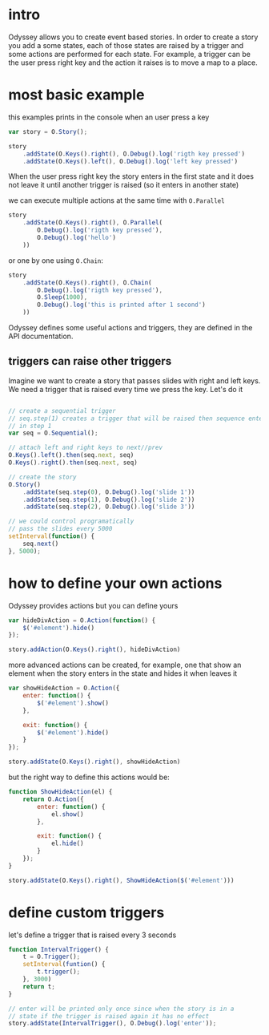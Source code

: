 # intro

Odyssey allows you to create event based stories. In order to create a story you add a some states,
each of those states are raised by a trigger and some actions are performed for each state. For example, a trigger can be the user press right key and the action it raises is to move a map to a place.


# most basic example

this examples prints in the console when an user press a key

```javascript
var story = O.Story();

story
    .addState(O.Keys().right(), O.Debug().log('rigth key pressed')
    .addState(O.Keys().left(), O.Debug().log('left key pressed')

```

When the user press right key the story enters in the first state and it does not leave it until
another trigger is raised (so it enters in another state)


we can execute multiple actions at the same time with ``O.Parallel``

```javascript
story
    .addState(O.Keys().right(), O.Parallel(
        O.Debug().log('rigth key pressed'),
        O.Debug().log('hello')
    ))
```

or one by one using ``O.Chain``:

```javascript
story
    .addState(O.Keys().right(), O.Chain(
        O.Debug().log('rigth key pressed'),
        O.Sleep(1000),
        O.Debug().log('this is printed after 1 second')
    ))
```

Odyssey defines some useful actions and triggers, they are defined in the API documentation.

## triggers can raise other triggers

Imagine we want to create a story that passes slides with right and left keys. We need a trigger
that is raised every time we press the key. Let's do it

```javascript

// create a sequential trigger
// seq.step(1) creates a trigger that will be raised then sequence enters
// in step 1
var seq = O.Sequential();

// attach left and right keys to next//prev
O.Keys().left().then(seq.next, seq)
O.Keys().right().then(seq.next, seq)

// create the story
O.Story()
    .addState(seq.step(0), O.Debug().log('slide 1'))
    .addState(seq.step(1), O.Debug().log('slide 2'))
    .addState(seq.step(2), O.Debug().log('slide 3'))

// we could control programatically
// pass the slides every 5000
setInterval(function() {
    seq.next()
}, 5000);
```


# how to define your own actions

Odyssey provides actions but you can define yours

```javascript
var hideDivAction = O.Action(function() {
    $('#element').hide()
});

story.addAction(O.Keys().right(), hideDivAction)
```

more advanced actions can be created, for example, one that show an element when the story enters in
the state and hides it when leaves it

```javascript
var showHideAction = O.Action({
    enter: function() {
        $('#element').show()
    },

    exit: function() {
        $('#element').hide()
    }
});

story.addState(O.Keys().right(), showHideAction)
```

but the right way to define this actions would be:

```javascript
function ShowHideAction(el) {
    return O.Action({
        enter: function() {
            el.show()
        },

        exit: function() {
            el.hide()
        }
    });
}

story.addState(O.Keys().right(), ShowHideAction($('#element')))
```

# define custom triggers

let's define a trigger that is raised every 3 seconds

```javascript
function IntervalTrigger() {
    t = O.Trigger();
    setInterval(funtion() {
        t.trigger();
    }, 3000)
    return t;
}

// enter will be printed only once since when the story is in a 
// state if the trigger is raised again it has no effect
story.addState(IntervalTrigger(), O.Debug().log('enter')); 
```

